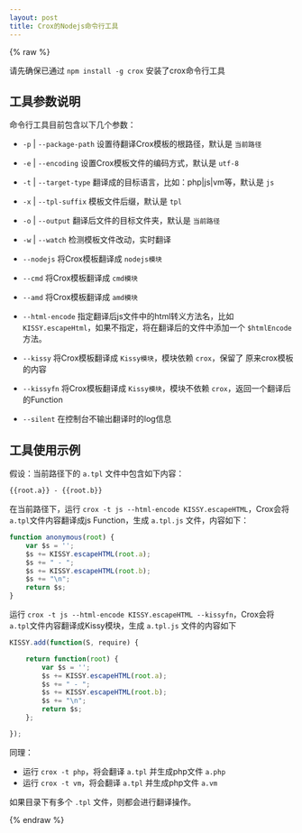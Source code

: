 ```yaml
---
layout: post
title: Crox的Nodejs命令行工具
---
```


{% raw %}

请先确保已通过 `npm install -g crox` 安装了crox命令行工具

## 工具参数说明

命令行工具目前包含以下几个参数：

- `-p` | `--package-path` 设置待翻译Crox模板的根路径，默认是 `当前路径`

- `-e` | `--encoding` 设置Crox模板文件的编码方式，默认是 `utf-8`

- `-t` | `--target-type` 翻译成的目标语言，比如：php|js|vm等，默认是 `js`

- `-x` | `--tpl-suffix` 模板文件后缀，默认是 `tpl`

- `-o` | `--output` 翻译后文件的目标文件夹，默认是 `当前路径`

- `-w` | `--watch` 检测模板文件改动，实时翻译

- `--nodejs` 将Crox模板翻译成 `nodejs模块`

- `--cmd` 将Crox模板翻译成 `cmd模块`

- `--amd` 将Crox模板翻译成 `amd模块`

- `--html-encode` 指定翻译后js文件中的html转义方法名，比如 `KISSY.escapeHtml`，如果不指定，将在翻译后的文件中添加一个 `$htmlEncode` 方法。

- `--kissy` 将Crox模板翻译成 `Kissy模块`，模块依赖 `crox`，保留了 原来crox模板的内容

- `--kissyfn` 将Crox模板翻译成 `Kissy模块`，模块不依赖 `crox`，返回一个翻译后的Function

- `--silent` 在控制台不输出翻译时的log信息



## 工具使用示例

假设：当前路径下的 `a.tpl` 文件中包含如下内容：

```html
{{root.a}} - {{root.b}}
```

在当前路径下，运行 `crox -t js --html-encode KISSY.escapeHTML`，Crox会将 `a.tpl`文件内容翻译成js Function，生成 `a.tpl.js` 文件，内容如下：

```js
function anonymous(root) {
    var $s = '';
    $s += KISSY.escapeHTML(root.a);
    $s += " - ";
    $s += KISSY.escapeHTML(root.b);
    $s += "\n";
    return $s;
}
```

运行 `crox -t js --html-encode KISSY.escapeHTML --kissyfn`，Crox会将 `a.tpl`文件内容翻译成Kissy模块，生成 `a.tpl.js` 文件的内容如下

```js
KISSY.add(function(S, require) {

    return function(root) {
        var $s = '';
        $s += KISSY.escapeHTML(root.a);
        $s += " - ";
        $s += KISSY.escapeHTML(root.b);
        $s += "\n";
        return $s;
    };

});
```

同理：

- 运行 `crox -t php`，将会翻译 `a.tpl` 并生成php文件 `a.php`
- 运行 `crox -t vm`，将会翻译 `a.tpl` 并生成php文件 `a.vm`

如果目录下有多个 `.tpl` 文件，则都会进行翻译操作。

{% endraw %}